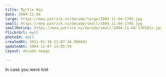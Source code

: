 ```yaml
---
title: Myrtle Way
date: 2004-11-04
large: https://mea.patrick.nz/decade/large/2004-11-04-1705.jpg
small: https://mea.patrick.nz/decade/small/2004-11-04-1705.jpg
smallRetina: https://mea.patrick.nz/decade/small/2004-11-04-1705@2x.jpg
flickrUrl: null
photoId: null
createdAt: 2011-01-30 11:07:16.986842
updatedAt: 2004-11-07 14:05:59
layout: decade-image

---
```

In case you were lost
